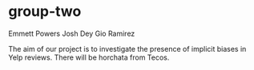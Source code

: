 # group-two

Emmett Powers
Josh Dey
Gio Ramirez


The aim of our project is to investigate the presence of implicit biases in Yelp reviews.
There will be horchata from Tecos.
